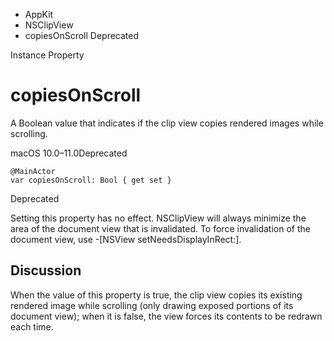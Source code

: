 

- AppKit
- NSClipView
-  copiesOnScroll Deprecated

Instance Property

# copiesOnScroll

A Boolean value that indicates if the clip view copies rendered images while scrolling.

macOS 10.0–11.0Deprecated

``` source
@MainActor
var copiesOnScroll: Bool { get set }
```

Deprecated

Setting this property has no effect. NSClipView will always minimize the area of the document view that is invalidated. To force invalidation of the document view, use -\[NSView setNeedsDisplayInRect:\].

## Discussion

When the value of this property is true, the clip view copies its existing rendered image while scrolling (only drawing exposed portions of its document view); when it is false, the view forces its contents to be redrawn each time.

